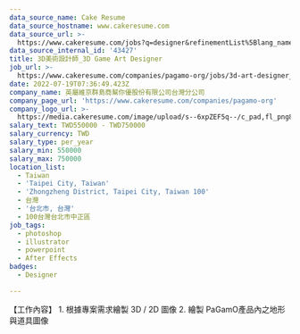```yaml
---
data_source_name: Cake Resume
data_source_hostname: www.cakeresume.com
data_source_url: >-
  https://www.cakeresume.com/jobs?q=designer&refinementList%5Blang_name%5D%5B0%5D=English&refinementList%5Bsalary_type%5D=per_year
data_source_internal_id: '43427'
title: 3D美術設計師_3D Game Art Designer
job_url: >-
  https://www.cakeresume.com/companies/pagamo-org/jobs/3d-art-designer_3d-game-art-designer
date: 2022-07-19T07:36:49.423Z
company_name: 英屬維京群島商幫你優股份有限公司台灣分公司
company_page_url: 'https://www.cakeresume.com/companies/pagamo-org'
company_logo_url: >-
  https://media.cakeresume.com/image/upload/s--6xpZEF5q--/c_pad,fl_png8,h_200,w_200/v1639538911/wne3p2apzxvmk4zfwixh.png
salary_text: TWD550000 - TWD750000
salary_currency: TWD
salary_type: per_year
salary_min: 550000
salary_max: 750000
location_list:
  - Taiwan
  - 'Taipei City, Taiwan'
  - 'Zhongzheng District, Taipei City, Taiwan 100'
  - 台灣
  - '台北市, 台灣'
  - 100台灣台北市中正區
job_tags:
  - photoshop
  - illustrator
  - powerpoint
  - After Effects
badges:
  - Designer

---
```


【工作內容】 1. 根據專案需求繪製 3D / 2D 圖像 2. 繪製 PaGamO產品內之地形與道具圖像